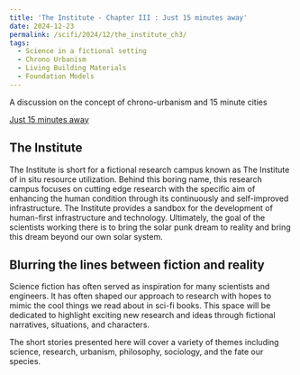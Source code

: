 ```yaml
---
title: 'The Institute - Chapter III : Just 15 minutes away'
date: 2024-12-23
permalink: /scifi/2024/12/the_institute_ch3/
tags:
  - Science in a fictional setting
  - Chrono Urbanism
  - Living Building Materials
  - Foundation Models
---
```


A discussion on the concept of chrono-urbanism and 15 minute cities

[Just 15 minutes away](https://pcnmartin.substack.com/p/just-15-minutes-away)

## The Institute

The Institute is short for a fictional research campus known as The Institute of in situ resource utilization. Behind this boring name, this research campus focuses on cutting edge research with the specific aim of enhancing the human condition through its continuously and self-improved infrastructure. The Institute provides a sandbox for the development of human-first infrastructure and technology. Ultimately, the goal of the scientists working there is to bring the solar punk dream to reality and bring this dream beyond our own solar system.

## Blurring the lines between fiction and reality
Science fiction has often served as inspiration for many scientists and engineers. It has often shaped our approach to research with hopes to mimic the cool things we read about in sci-fi books. This space will be dedicated to highlight exciting new research and ideas through fictional narratives, situations, and characters.

The short stories presented here will cover a variety of themes including science, research, urbanism, philosophy, sociology, and the fate our species.
